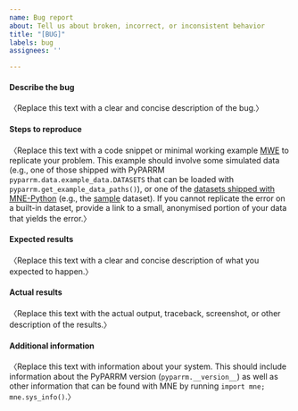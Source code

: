 ```yaml
---
name: Bug report
about: Tell us about broken, incorrect, or inconsistent behavior
title: "[BUG]"
labels: bug
assignees: ''

---
```


#### Describe the bug
〈Replace this text with a clear and concise description of the bug.〉


#### Steps to reproduce
〈Replace this text with a code snippet or minimal working example [MWE] to
replicate your problem. This example should involve some simulated data (e.g.,
one of those shipped with PyPARRM `pyparrm.data.example_data.DATASETS`
that can be loaded with `pyparrm.get_example_data_paths()`), or one of the
[datasets shipped with MNE-Python] (e.g., the [sample] dataset). If you cannot
replicate the error on a built-in dataset, provide a link to a small,
anonymised portion of your data that yields the error.〉

[MWE]: https://en.wikipedia.org/wiki/Minimal_Working_Example
[datasets shipped with MNE-Python]: https://mne.tools/stable/documentation/datasets.html
[sample]: https://mne.tools/stable/documentation/datasets.html#sample


#### Expected results
〈Replace this text with a clear and concise description of what you expected to
happen.〉


#### Actual results
〈Replace this text with the actual output, traceback, screenshot, or other
description of the results.〉


#### Additional information
〈Replace this text with information about your system. This should include
information about the PyPARRM version (`pyparrm.__version__`) as well
as other information that can be found with MNE by running `import mne;
mne.sys_info()`.〉
